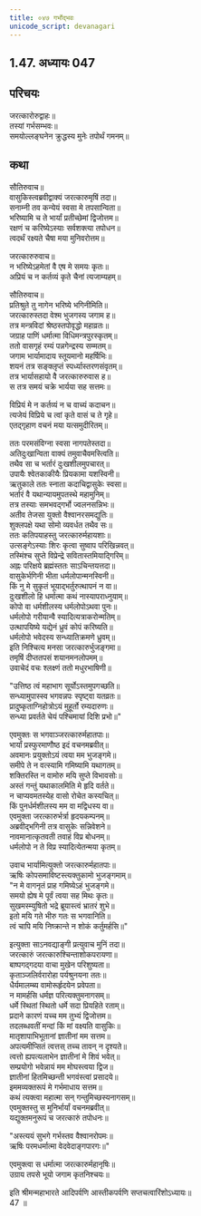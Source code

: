 ```yaml
---  
title: ०४७ गर्भोद्भवः
unicode_script: devanagari
---  
```


## 1.47. अध्यायः 047

## परिचयः

जरत्कारोरुद्वाहः॥  
तस्यां गर्भसम्भवः॥  
समयोल्लङ्घनेन क्रुद्धस्य मुनेः तपोर्थं गमनम्॥  

## कथा

सौतिरुवाच॥  
वासुकिस्त्वब्रवीद्वाक्यं जरत्कारुमृषिं तदा॥  
सनाम्नी तव कन्येयं स्वसा मे तपसान्विता॥  
भरिष्यामि च ते भार्यां प्रतीच्छेमां द्विजोत्तम॥  
रक्षणं च करिष्येऽस्याः सर्वशक्त्या तपोधन॥  
त्वदर्थं रक्ष्यते चैषा मया मुनिवरोत्तम॥  

जरत्कारुरुवाच॥  
न भरिष्येऽहमेतां वै एष मे समयः कृतः॥  
अप्रियं च न कर्तव्यं कृते चैनां त्यजाम्यहम्॥  

सौतिरुवाच॥  
प्रतिश्रुते तु नागेन भरिष्ये भगिनीमिति॥  
जरत्कारुस्तदा वेश्म भुजगस्य जगाम ह॥  
तत्र मन्त्रविदां श्रेष्ठस्तपोवृद्धो महाव्रतः॥  
जग्राह पाणिं धर्मात्मा विधिमन्त्रपुरस्कृतम्॥  
ततो वासगृहं रम्यं पन्नगेन्द्रस्य सम्मतम्॥  
जगाम भार्यामादाय स्तूयमानो महर्षिभिः॥  
शयनं तत्र सङ्क्लृप्तं स्पर्ध्यास्तरणसंवृतम्॥  
तत्र भार्यासहायो वै जरत्कारुरुवास ह॥  
स तत्र समयं चक्रे भार्यया सह सत्तमः॥  

विप्रियं मे न कर्तव्यं न च वाच्यं कदाचन॥  
त्यजेयं विप्रिये च त्वां कृते वासं च ते गृहे॥  
एतद्गृहाण वचनं मया यत्समुदीरितम्॥  

ततः परमसंविग्ना स्वसा नागपतेस्तदा॥  
अतिदुःखान्विता वाक्यं तमुवाचैवमस्त्विति॥  
तथैव सा च भर्तारं दुःखशीलमुपचारत्॥  
उपायैः श्वेतकाकीयैः प्रियकामा यशस्विनी॥  
ऋतुकाले ततः स्नाता कदाचिद्वासुकेः स्वसा॥  
भर्तारं वै यथान्यायमुपतस्थे महामुनिम्॥  
तत्र तस्याः समभवद्गर्भो ज्वलनसन्निभः॥  
अतीव तेजसा युक्तो वैश्वानरसमद्युतिः॥  
शुक्लपक्षे यथा सोमो व्यवर्धत तथैव सः॥  
ततः कतिपयाहस्तु जरत्कारुर्महायशाः॥  
उत्सङ्गेऽस्याः शिरः कृत्वा सुष्वाप परिखिन्नवत्॥  
तस्मिंश्च सुप्ते विप्रेन्द्रे सवितास्तमियाद्गिरिम्॥  
अह्नः परिक्षये ब्रह्मंस्ततः साऽचिन्तयत्तदा॥  
वासुकेर्भगिनी भीता धर्मलोपान्मनस्विनी॥  
किं नु मे सुकृतं भूयाद्भर्तुरुत्थापनं न वा॥  
दुःखशीलो हि धर्मात्मा कथं नास्यापराध्नुयाम्॥  
कोपो वा धर्मशीलस्य धर्मलोपोऽथवा पुनः॥  
धर्मलोपो गरीयान्वै स्यादित्यत्राकरोन्मतिम्॥  
उत्थापयिष्ये यद्येनं ध्रुवं कोपं करिष्यति॥  
धर्मलोपो भवेदस्य सन्ध्यातिक्रमणे ध्रुवम्॥  
इति निश्चित्य मनसा जरत्कारुर्भुजङ्गमा॥  
तमृषिं दीप्ततपसं शयानमनलोपमम्॥  
उवाचेदं वचः श्लक्ष्णं ततो मधुरभाषिणी॥  

"उत्तिष्ठ त्वं महाभाग सूर्योऽस्तमुपगच्छति॥  
सन्ध्यामुपास्स्व भगवन्नपः स्पृष्ट्वा यतव्रतः॥  
प्रादुष्कृताग्निहोत्रोऽयं मुहूर्तो रम्यदारुणः॥  
सन्ध्या प्रवर्तते चेयं पश्चिमायां दिशि प्रभो॥"  

एवमुक्तः स भगवाञ्जरत्कारुर्महातपाः॥  
भार्यां प्रस्फुरमाणौष्ठ इदं वचनमब्रवीत्॥  
अवमानः प्रयुक्तोऽयं त्वया मम भुजङ्गमे॥  
समीपे ते न वत्स्यामि गमिष्यामि यथागतम्॥  
शक्तिरस्ति न वामोरु मयि सुप्ते विभावसोः॥  
अस्तं गन्तुं यथाकालमिति मे हृदि वर्तते॥  
न चाप्यवमतस्येह वासो रोचेत कस्यचित्॥  
किं पुनर्धर्मशीलस्य मम वा मद्विधस्य वा॥  
एवमुक्ता जरत्कारुर्भर्त्रा हृदयकम्पनम्॥  
अब्रवीद्भगिनी तत्र वासुकेः सन्निवेशने॥  
नावमानात्कृतवती तवाहं विप्र बोधनम्॥  
धर्मलोपो न ते विप्र स्यादित्येतन्मया कृतम्॥  

उवाच भार्यामित्युक्तो जरत्कारुर्महातपाः॥  
ऋषिः कोपसमाविष्टस्त्यक्तुकामो भुजङ्गमाम्॥  
"न मे वागनृतं प्राह गमिष्येऽहं भुजङ्गमे॥  
समयो ह्येष मे पूर्वं त्वया सह मिथः कृतः॥  
सुखमस्म्युषितो भद्रे ब्रूयास्त्वं भ्रातरं शुभे॥  
इतो मयि गते भीरु गतः स भगवानिति॥  
त्वं चापि मयि निष्क्रान्ते न शोकं कर्तुमर्हसि॥"  

इत्युक्ता साऽनवद्याङ्गी प्रत्युवाच मुनिं तदा॥  
जरत्कारुं जरत्कारुश्चिन्ताशोकपरायणा॥  
बाष्पगद्गदया वाचा मुखेन परिशुष्यता॥  
कृताञ्जलिर्वरारोहा पर्यश्रुनयना ततः॥  
धैर्यमालम्ब्य वामोरूर्हृदयेन प्रवेपता॥  
न मामर्हसि धर्मज्ञ परित्यक्तुमनागसम्॥  
धर्मे स्थितां स्थितो धर्मे सदा प्रियहिते रताम्॥  
प्रदाने कारणं यच्च मम तुभ्यं द्विजोत्तम॥  
तदलब्धवतीं मन्दां किं मां वक्ष्यति वासुकिः॥  
मातृशापाभिभूतानां ज्ञातीनां मम सत्तम॥  
अपत्यमीप्सितं त्वत्तस् तच्च तावन् न दृश्यते॥  
त्वत्तो ह्यपत्यलाभेन ज्ञातीनां मे शिवं भवेत्॥  
सम्प्रयोगो भवेन्नायं मम मोघस्त्वया द्विज॥  
ज्ञातीनां हितमिच्छन्ती भगवंस्त्वां प्रसादये॥  
इममव्यक्तरूपं मे गर्भमाधाय सत्तम॥  
कथं त्यक्त्वा महात्मा सन् गन्तुमिच्छस्यनागसम्॥  
एवमुक्तस्तु स मुनिर्भार्यां वचनमब्रवीत्॥  
यद्युक्तमनुरूपं च जरत्कारुं तपोधनः॥  

"अस्त्ययं सुभगे गर्भस्तव वैश्वानरोपमः॥  
ऋषिः परमधर्मात्मा वेदवेदाङ्गपारगः॥"  

एवमुक्त्वा स धर्मात्मा जरत्कारुर्महानृषिः॥  
उग्राय तपसे भूयो जगाम कृतनिश्चयः॥  

इति श्रीमन्महाभारते आदिपर्वणि आस्तीकपर्वणि सप्तचत्वारिंशोऽध्यायः॥  
47 ॥  

